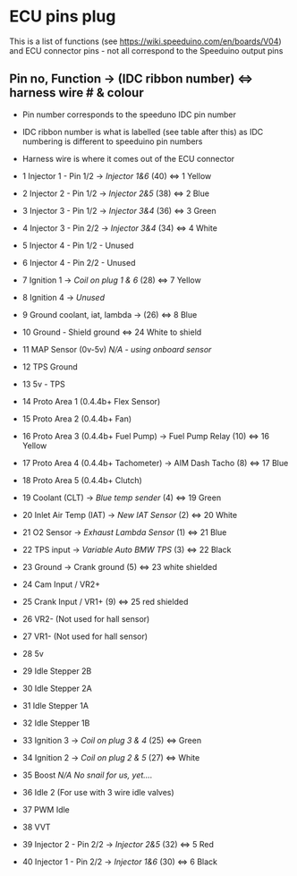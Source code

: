# ECU pins plug
This is a list of functions (see https://wiki.speeduino.com/en/boards/V04) and ECU connector pins - not all correspond to the Speeduino output pins



## Pin no, Function -> (IDC ribbon number) <=> harness wire # & colour
* Pin number corresponds to the speeduno IDC pin number
* IDC ribbon number is what is labelled (see table after this) as IDC numbering is different to speeduino pin numbers
* Harness wire is where it comes out of the ECU connector

* 1	Injector 1 - Pin 1/2 -> *Injector 1&6* (40) <=> 1 Yellow
* 2	Injector 2 - Pin 1/2 -> *Injector 2&5* (38) <=> 2 Blue
* 3	Injector 3 - Pin 1/2 -> *Injector 3&4* (36) <=> 3 Green
* 4	Injector 3 - Pin 2/2 -> *Injector 3&4* (34) <=> 4 White
* 5	Injector 4 - Pin 1/2 - Unused
* 6	Injector 4 - Pin 2/2 - Unused
* 7	Ignition 1 -> *Coil on plug 1 & 6* (28) <=> 7 Yellow
* 8	Ignition 4 -> *Unused*
* 9	Ground coolant, iat, lambda -> (26) <=> 8 Blue
* 10	Ground - Shield ground <=> 24 White to shield
* 11	MAP Sensor (0v-5v) *N/A - using onboard sensor*
* 12	TPS Ground 
* 13	5v - TPS
* 14	Proto Area 1 (0.4.4b+ Flex Sensor)
* 15	Proto Area 2 (0.4.4b+ Fan)
* 16	Proto Area 3 (0.4.4b+ Fuel Pump) -> Fuel Pump Relay (10) <=> 16 Yellow
* 17	Proto Area 4 (0.4.4b+ Tachometer) -> AIM Dash Tacho (8) <=> 17 Blue
* 18	Proto Area 5 (0.4.4b+ Clutch)
* 19	Coolant (CLT) -> *Blue temp sender* (4) <=> 19 Green
* 20	Inlet Air Temp (IAT) -> *New IAT Sensor* (2) <=> 20 White
* 21	O2 Sensor -> *Exhaust Lambda Sensor* (1) <=> 21 Blue
* 22	TPS input -> *Variable Auto BMW TPS* (3) <=> 22 Black
* 23	Ground -> Crank ground (5) <=> 23 white shielded
* 24	Cam Input / VR2+
* 25	Crank Input / VR1+ (9) <=> 25 red shielded
* 26	VR2- (Not used for hall sensor)
* 27	VR1- (Not used for hall sensor)
* 28	5v
* 29	Idle Stepper 2B
* 30	Idle Stepper 2A
* 31	Idle Stepper 1A
* 32	Idle Stepper 1B
* 33	Ignition 3 -> *Coil on plug 3 & 4* (25) <=> Green
* 34	Ignition 2 -> *Coil on plug 2 & 5* (27) <=> White
* 35	Boost *N/A No snail for us, yet....*
* 36	Idle 2 (For use with 3 wire idle valves)
* 37	PWM Idle
* 38	VVT
* 39	Injector 2 - Pin 2/2 -> *Injector 2&5* (32) <=> 5 Red
* 40	Injector 1 - Pin 2/2 -> *Injector 1&6* (30) <=> 6 Black


